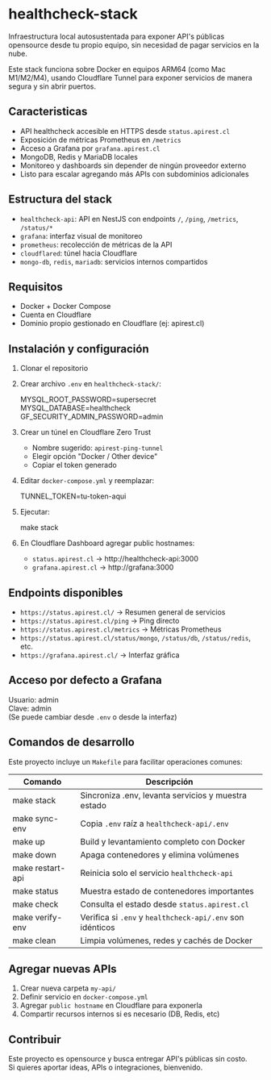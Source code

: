 # healthcheck-stack

Infraestructura local autosustentada para exponer API's públicas opensource desde tu propio equipo, sin necesidad de pagar servicios en la nube.

Este stack funciona sobre Docker en equipos ARM64 (como Mac M1/M2/M4), usando Cloudflare Tunnel para exponer servicios de manera segura y sin abrir puertos.

## Caracteristicas

- API healthcheck accesible en HTTPS desde `status.apirest.cl`
- Exposición de métricas Prometheus en `/metrics`
- Acceso a Grafana por `grafana.apirest.cl`
- MongoDB, Redis y MariaDB locales
- Monitoreo y dashboards sin depender de ningún proveedor externo
- Listo para escalar agregando más APIs con subdominios adicionales

## Estructura del stack

- `healthcheck-api`: API en NestJS con endpoints `/`, `/ping`, `/metrics`, `/status/*`
- `grafana`: interfaz visual de monitoreo
- `prometheus`: recolección de métricas de la API
- `cloudflared`: túnel hacia Cloudflare
- `mongo-db`, `redis`, `mariadb`: servicios internos compartidos

## Requisitos

- Docker + Docker Compose
- Cuenta en Cloudflare
- Dominio propio gestionado en Cloudflare (ej: apirest.cl)

## Instalación y configuración

1. Clonar el repositorio

2. Crear archivo `.env` en `healthcheck-stack/`:

   MYSQL_ROOT_PASSWORD=supersecret  
   MYSQL_DATABASE=healthcheck  
   GF_SECURITY_ADMIN_PASSWORD=admin

3. Crear un túnel en Cloudflare Zero Trust
   - Nombre sugerido: `apirest-ping-tunnel`
   - Elegir opción "Docker / Other device"
   - Copiar el token generado

4. Editar `docker-compose.yml` y reemplazar:

   TUNNEL_TOKEN=tu-token-aqui

5. Ejecutar:

   make stack

6. En Cloudflare Dashboard agregar public hostnames:

   - `status.apirest.cl` → http://healthcheck-api:3000
   - `grafana.apirest.cl` → http://grafana:3000

## Endpoints disponibles

- `https://status.apirest.cl/` → Resumen general de servicios
- `https://status.apirest.cl/ping` → Ping directo
- `https://status.apirest.cl/metrics` → Métricas Prometheus
- `https://status.apirest.cl/status/mongo`, `/status/db`, `/status/redis`, etc.
- `https://grafana.apirest.cl/` → Interfaz gráfica

## Acceso por defecto a Grafana

Usuario: admin  
Clave: admin  
(Se puede cambiar desde `.env` o desde la interfaz)

## Comandos de desarrollo

Este proyecto incluye un `Makefile` para facilitar operaciones comunes:

Comando          | Descripción
-----------------|----------------------------------------------
make stack       | Sincroniza .env, levanta servicios y muestra estado
make sync-env    | Copia `.env` raíz a `healthcheck-api/.env`
make up          | Build y levantamiento completo con Docker
make down        | Apaga contenedores y elimina volúmenes
make restart-api | Reinicia solo el servicio `healthcheck-api`
make status      | Muestra estado de contenedores importantes
make check       | Consulta el estado desde `status.apirest.cl`
make verify-env  | Verifica si `.env` y `healthcheck-api/.env` son idénticos
make clean       | Limpia volúmenes, redes y cachés de Docker

## Agregar nuevas APIs

1. Crear nueva carpeta `my-api/`
2. Definir servicio en `docker-compose.yml`
3. Agregar `public hostname` en Cloudflare para exponerla
4. Compartir recursos internos si es necesario (DB, Redis, etc)

## Contribuir

Este proyecto es opensource y busca entregar API's públicas sin costo.  
Si quieres aportar ideas, APIs o integraciones, bienvenido.
